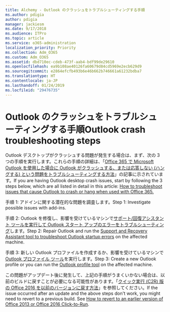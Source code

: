 ```yaml
---
title: Alchemy - Outlook のクラッシュをトラブルシューティングする手順
ms.author: pdigia
author: pdigia
manager: jackiesm
ms.date: 9/17/2018
ms.audience: ITPro
ms.topic: article
ms.service: o365-administration
localization_priority: Priority
ms.collection: Adm_O365
ms.custom: Adm_O365
ms.assetid: dbd710ec-cdeb-473f-aab4-bdf99de29610
ms.openlocfilehash: ea9b108ae40126fa60679d84cd5969e2ecb629d9
ms.sourcegitcommit: e2864efcfb493b6e46b662b746661a61232bdba7
ms.translationtype: HT
ms.contentlocale: ja-JP
ms.lasthandoff: 01/24/2019
ms.locfileid: "29476735"
---
```

# <a name="outlook-crash-troubleshooting-steps"></a><span data-ttu-id="d62e1-102">Outlook のクラッシュをトラブルシューティングする手順</span><span class="sxs-lookup"><span data-stu-id="d62e1-102">Outlook crash troubleshooting steps</span></span>

<span data-ttu-id="d62e1-103">Outlook デスクトップがクラッシュする問題が発生する場合は、まず、次の 3 つの手順を実行します。これらの手順の詳細は、「[Office 365 で Microsoft Outlook を使用した場合に Outlook がクラッシュする、または応答しない (ハングする) という問題をトラブルシューティングする方法](https://support.microsoft.com/ja-JP/help/2413813/how-to-troubleshoot-issues-that-cause-outlook-to-crash-or-hang-when-us)」の記事に示されています。</span><span class="sxs-lookup"><span data-stu-id="d62e1-103">If you are having Outlook desktop crash issues, start by following the 3 steps below, which are all listed in detail in this article: [How to troubleshoot issues that cause Outlook to crash or hang when used with Office 365.](https://support.microsoft.com/ja-JP/help/2413813/how-to-troubleshoot-issues-that-cause-outlook-to-crash-or-hang-when-us)</span></span>
  
<span data-ttu-id="d62e1-104">手順 1: アドインに関する潜在的な問題を調査します。</span><span class="sxs-lookup"><span data-stu-id="d62e1-104">Step 1: Investigate possible issues with add-ins.</span></span>
  
<span data-ttu-id="d62e1-105">手順 2: Outlook を修復し、影響を受けているマシンで[サポート/回復アシスタント ツールを実行して Outlook スタート アップのエラーをトラブルシューティング](https://aka.ms/SaRA-OutlookWontStart)します。</span><span class="sxs-lookup"><span data-stu-id="d62e1-105">Step 2: Repair Outlook and run the [Support and Recovery Assistant tool to troubleshoot Outlook startup errors](https://aka.ms/SaRA-OutlookWontStart) on the affected machine.</span></span> 
  
<span data-ttu-id="d62e1-106">手順 3: 新しい Outlook プロファイルを作成するか、影響を受けているマシンで [Outlook プロファイル ツール](https://aka.ms/SaRA-OutlookSetupProfile)を実行します。</span><span class="sxs-lookup"><span data-stu-id="d62e1-106">Step 3: Create a new Outlook profile or you can run the [Outlook profile tool](https://aka.ms/SaRA-OutlookSetupProfile) on the affected machine.</span></span> 
  
<span data-ttu-id="d62e1-p101">この問題がアップデート後に発生して、上記の手順がうまくいかない場合は、以前のビルドに戻すことが必要になる可能性があります。「[クイック実行 (C2R) 版の Office 2016 を以前のバージョンに戻す方法](https://support.microsoft.com/ja-JP/help/2770432)」を参照してください。</span><span class="sxs-lookup"><span data-stu-id="d62e1-p101">If the issue occurred after an update and the above steps don't work, you might need to revert to a previous build. See [How to revert to an earlier version of Office 2013 or Office 2016 Click-to-Run](https://support.microsoft.com/ja-JP/help/2770432).</span></span>
  

